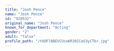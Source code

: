 ```yaml
---
title: "Josh Pence"
name: "Josh Pence"
id: "928532"
original_name: "Josh Pence"
known_for_department: "Acting"
gender: "2"
adult: "false"
profile_path: "/tkDFl0BEVCUcwKR30ICeG3yCTbr.jpg"
---
```

